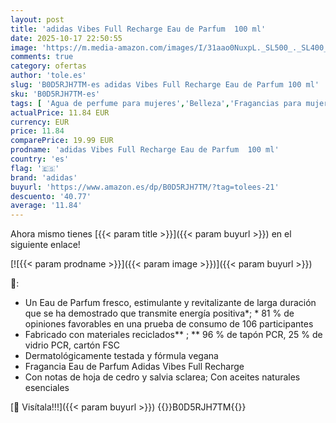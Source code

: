 ```yaml
---
layout: post
title: 'adidas Vibes Full Recharge Eau de Parfum  100 ml'
date: 2025-10-17 22:50:55
image: 'https://m.media-amazon.com/images/I/31aao0NuxpL._SL500_._SL400_.jpg'
comments: true
category: ofertas
author: 'tole.es'
slug: 'B0D5RJH7TM-es adidas Vibes Full Recharge Eau de Parfum 100 ml'
sku: 'B0D5RJH7TM-es'
tags: [ 'Agua de perfume para mujeres','Belleza','Fragancias para mujeres','Perfumes y fragancias','adidas','de','eau','parfum','🇪🇸', ]
actualPrice: 11.84 EUR
currency: EUR
price: 11.84
comparePrice: 19.99 EUR
prodname: 'adidas Vibes Full Recharge Eau de Parfum  100 ml'
country: 'es'
flag: '🇪🇸'
brand: 'adidas'
buyurl: 'https://www.amazon.es/dp/B0D5RJH7TM/?tag=tolees-21'
descuento: '40.77'
average: '11.84'
---
```


Ahora mismo tienes [{{< param title >}}]({{< param buyurl >}}) en el siguiente enlace!

[![{{< param prodname >}}]({{< param image >}})]({{< param buyurl >}})

🔎:

- Un Eau de Parfum fresco, estimulante y revitalizante de larga duración que se ha demostrado que transmite energía positiva*; * 81 % de opiniones favorables en una prueba de consumo de 106 participantes
- Fabricado con materiales reciclados** ; ** 96 % de tapón PCR, 25 % de vidrio PCR, cartón FSC
- Dermatológicamente testada y fórmula vegana
- Fragancia Eau de Parfum Adidas Vibes Full Recharge
- Con notas de hoja de cedro y salvia sclarea; Con aceites naturales esenciales

[🛒 Visítala!!!]({{< param buyurl >}})
{{<world>}}B0D5RJH7TM{{</world>}}
